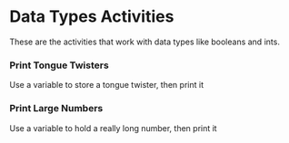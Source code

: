 # Data Types Activities
These are the activities that work with data types like booleans and ints.
### Print Tongue Twisters
Use a variable to store a tongue twister, then print it
### Print Large Numbers
Use a variable to hold a really long number, then print it
